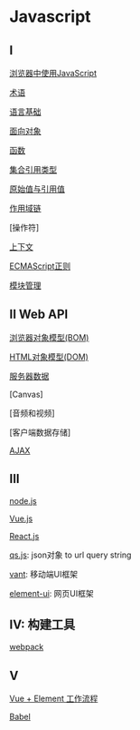 # Javascript

## I

[浏览器中使用JavaScript](JavaScript_Using.md)

[术语](JavaScript_Terms.md)

[语言基础](JavaScript_Foundation.md)

[面向对象](JavaScript_Object_Oriented.md)

[函数](JavaScript_Function.md)

[集合引用类型](javascript_集合引用类型.md)

[原始值与引用值](javascript_variable_copy_and_reference.md)

[作用域链](JavaScript_Scope_Chain.md)

[操作符]

[上下文](JavaScript_Context.md)

[ECMAScript正则](ECMAScript_Regex.md)

[模块管理](JavaScript_Module.md)

## II Web API

[浏览器对象模型(BOM)](javascript_BOM.md)

[HTML对象模型(DOM)](../sorted/javascript/javascript_DOM.md)

[服务器数据](../sorted/javascript/JavaScript_Server_API.md)

[Canvas]

[音频和视频]

[客户端数据存储]

[AJAX](/sorted/javascript/JavaScript_AJAX.md)

## III

[node.js](/sorted/javascript/NodeJs.md)

[Vue.js](/sorted/javascript/Vue.md)

[React.js](/sorted/javascript/React.md)

[qs.js](/sorted/javascript/NodeJs_Qs.md): json对象 to url query string

[vant](/sorted/javascript/Vant.md): 移动端UI框架

[element-ui](/sorted/javascript/ElementUI.md): 网页UI框架

## IV: 构建工具

[webpack](/sorted/javascript/Webpack.md)

## V

[Vue + Element 工作流程](/sorted/javascript/Vue_Element_UI_Workflow.md)

[Babel](/sorted/javascript/Babel.md)
